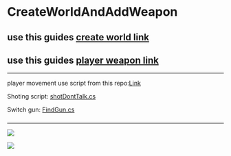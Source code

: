 # CreateWorldAndAddWeapon


## use this guides [create world link ](https://github.com/gamedev-at-ariel/gamedev-5781/blob/master/09-unity-3d-terrain-ai/homework-1-scene-modeling.pdf)
## use this guides [player weapon link ](https://github.com/gamedev-at-ariel/gamedev-5781/blob/master/09-unity-3d-terrain-ai/homework-2-Player.pdf)





-----





player movement use script from this repo:[Link](https://github.com/gamedev-at-ariel/06-3d-terrain-ai)

Shoting script:  [shotDontTalk.cs](https://github.com/Lba-universe/CreateWorldAndAddWeapon/blob/main/Assets/Script/shotDontTalk.cs)

Switch gun:  [FindGun.cs](https://github.com/Lba-universe/CreateWorldAndAddWeapon/blob/main/Assets/Script/FindGun.cs)








###
---

![](/Assets/2.png)

![](/Assets/4.png)


